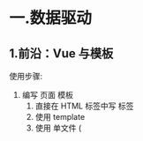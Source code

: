 # 一.数据驱动

## 1.前沿：Vue 与模板

使用步骤:

1. 编写 页面 模板
   1. 直接在 HTML 标签中写 标签
   2. 使用 template
   3. 使用 单文件 ( <template /> )
2. 创建 Vue 的实例
   1. 在 Vue 的构造函数中提供: data, methods, computed, watcher, props, ...
3. 将 Vue 挂载到 页面中 ( mount )

```js
new Vue({
  el: "#app",
  data: {
    message: "liu",
  },
});
//vuejs会自动的将其挂载到页面中
```

## 2.数据驱动模型

### Vue 的执行流程

1. 获得模板: 模板中有 "坑"
2. 利用 Vue 构造函数中所提供的数据来 "填坑", 得到可以在页面中显示的 "标签"
3. 将标签替换页面中原来有坑的标签

Vue 利用 我们提供的数据 和 页面中 模板 生成了 一个新的 HTML 标签 ( node 元素 ),
替换到了 页面中 放置模板的位置.

### 具体实现步骤：

```js
// 用于替换的正则表达式规则
let regExp = /\{\{(.+?)\}\}/g;
// 1.拿到模板：
let template = document.querySelector("#root");
// 2.拿到数据：
let data = {
  name: "liu",
  age: 21,
};
// 3.将数据和模板结合，得到一个新的DOM元素：
function compiler(node, data) {
  // 3.1获取所有子节点
  let childNodes = node.childNodes;
  for (var i = 0; i < childNodes.length; i++) {
    let type = childNodes[i].nodeType;
    if (type == 3) {
      // 3.2文本节点才应用正则表达式进行替换
      var text = childNodes[i].nodeValue.replace(regExp, function (match, $1) {
        return data[$1.trim()]; //trim()的作用是清除掉模板字符前后的空格，比如{{   name   }}
      });
      // 3.2.1将该文本节点的内容重新设置为最新替换的内容
      childNodes[i].nodeValue = text;
    } else if (type == 1) {
      // 3.3对于元素节点，需要进行递归
      compiler(childNodes[i], data);
    }
  }
}
// 4.为了不改变原来的模板，需要克隆出一个新的dom元素：
var generateNode = template.cloneNode(true);
compiler(generateNode, data);
// 5.将新的DOM元素替换掉原来的dom元素：
template.parentNode.replaceChild(generateNode, template);
console.log(root);
```

# 简单的模板渲染

# 虚拟 DOM

目标:

1. 怎么将真正的 DOM 转换为 虚拟 DOM
2. 怎么将虚拟 DOM 转换为 真正的 DOM

思路与深拷贝类似

